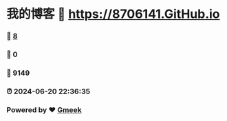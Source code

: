 # 我的博客 :link: https://8706141.GitHub.io 
### :page_facing_up: [8](https://8706141.GitHub.io/tag.html) 
### :speech_balloon: 0 
### :hibiscus: 9149 
### :alarm_clock: 2024-06-20 22:36:35 
### Powered by :heart: [Gmeek](https://github.com/Meekdai/Gmeek)
